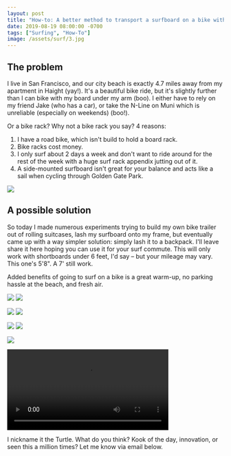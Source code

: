 ```yaml
---
layout: post
title: "How-to: A better method to transport a surfboard on a bike without a rack (Patent NA25396 :P)"
date: 2019-08-19 08:00:00 -0700
tags: ["Surfing", "How-To"]
image: /assets/surf/3.jpg
---
```


## The problem

I live in San Francisco, and our city beach is exactly 4.7 miles away from my apartment in Haight (yay!). It's a beautiful bike ride, but it's slightly further than I can bike with my board under my arm (boo). I either have to rely on my friend Jake (who has a car), or take the N-Line on Muni which is unreliable (especially on weekends) (boo!).

Or a bike rack? Why not a bike rack you say? 4 reasons:

1. I have a road bike, which isn't build to hold a board rack.
2. Bike racks cost money.
3. I only surf about 2 days a week and don't want to ride around for the rest of the week with a huge surf rack appendix jutting out of it.
4. A side-mounted surfboard isn't great for your balance and acts like a sail when cycling through Golden Gate Park.

![](/assets/surf/map.png)

## A possible solution

So today I made numerous experiments trying to build my own bike trailer out of rolling suitcases, lash my surfboard onto my frame, but eventually came up with a way simpler solution: simply lash it to a backpack. I'll leave share it here hoping you can use it for your surf commute. This will only work with shortboards under 6 feet, I'd say – but your mileage may vary. This one's 5'8". A 7' still work.

Added benefits of going to surf on a bike is a great warm-up, no parking hassle at the beach, and fresh air.

![](/assets/surf/1.jpg)
![](/assets/surf/2.jpg)

![](/assets/surf/3.jpg)
![](/assets/surf/4.jpg)

![](/assets/surf/5.jpg)
![](/assets/surf/6.jpg)

![](/assets/surf/7.jpg)

<video controls width="375">
    <source src="/assets/surf/the-turtle-surfboard-on-bike-method-without-a-rack.mov" type="video/mp4">
    Sorry, your browser doesn't support embedded videos.
</video>

I nickname it the Turtle. What do you think? Kook of the day, innovation, or seen this a million times? Let me know via email below.
